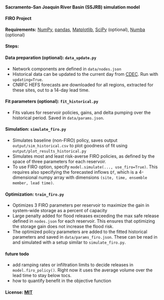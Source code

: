 #### Sacramento-San Joaquin River Basin (SSJRB) simulation model
#### FIRO Project


**Requirements:** [NumPy](http://www.numpy.org/), [pandas](http://pandas.pydata.org/), [Matplotlib](http://matplotlib.org/), [SciPy](https://www.scipy.org/) (optional), [Numba](http://numba.pydata.org/) (optional)

#### Steps:

#### Data preparation (optional): `data_update.py`
* Network components are defined in `data/nodes.json`
* Historical data can be updated to the current day from [CDEC](https://cdec.water.ca.gov/). Run with `updating=True`.
* CNRFC HEFS forecasts are downloaded for all regions, extracted for these sites, out to a 14-day lead time. 

#### Fit parameters (optional): `fit_historical.py`
* Fits values for reservoir policies, gains, and delta pumping over the historical period. Saved in `data/params.json`.

#### Simulation: `simulate_firo.py`
* Simulates baseline (non-FIRO) policy, saves output `output/sim_historical.csv` to plot goodness of fit using `output/plot_results_historical.py`
* Simulates most and least risk-averse FIRO policies, as defined by the space of three parameters for each reservoir. 
* To use FIRO option, specify `model.simulate(..., use_firo=True)`. This requires also specifying the forecasted inflows `Qf`, which is a 4-dimensional numpy array with dimensions `(site, time, ensemble member, lead time)`. 

#### Optimization: `train_firo.py`
* Optimizes 3 FIRO parameters per reservoir to maximize the gain in system-wide storage as a percent of capacity
* Large penalty added for flood releases exceeding the max safe release defined in `nodes.json` for each reservoir. This ensures that optimizing the storage gain does not increase the flood risk.
* The optimized policy parameters are added to the fitted historical parameters and saved in `data/params_firo.json`. These can be read in and simulated with a setup similar to `simulate_firo.py`.

#### future todo
* add ramping rates or infiltration limits to decide releases in `model.firo_policy()`. Right now it uses the average volume over the lead time to stay below tocs.
* how to quantify benefit in the objective function

#### License: [MIT](LICENSE.md)
